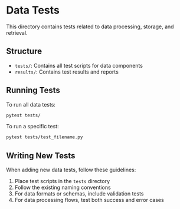 # Data Tests

This directory contains tests related to data processing, storage, and retrieval.

## Structure

- `tests/`: Contains all test scripts for data components
- `results/`: Contains test results and reports

## Running Tests

To run all data tests:

```bash
pytest tests/
```

To run a specific test:

```bash
pytest tests/test_filename.py
```

## Writing New Tests

When adding new data tests, follow these guidelines:

1. Place test scripts in the `tests` directory
2. Follow the existing naming conventions
3. For data formats or schemas, include validation tests
4. For data processing flows, test both success and error cases
